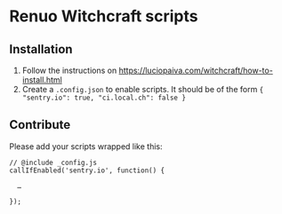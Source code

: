 # Renuo Witchcraft scripts

## Installation

1. Follow the instructions on
   <https://luciopaiva.com/witchcraft/how-to-install.html>
1. Create a `.config.json` to enable scripts. It should be of the form
   `{ "sentry.io": true, "ci.local.ch": false }`

## Contribute

Please add your scripts wrapped like this:

    // @include _config.js
    callIfEnabled('sentry.io', function() {
    
      …
    
    });
